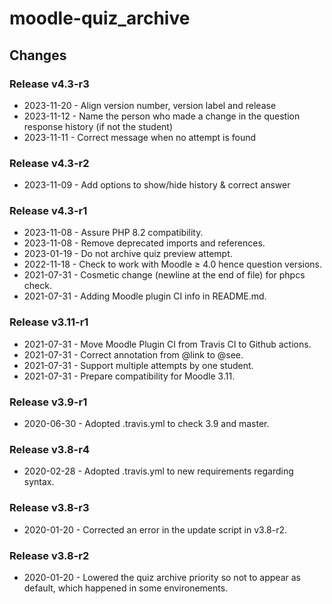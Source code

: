 moodle-quiz_archive
=========================

Changes
-------

### Release v4.3-r3

* 2023-11-20 - Align version number, version label and release
* 2023-11-12 - Name the person who made a change in the question response history (if not the student)
* 2023-11-11 - Correct message when no attempt is found

### Release v4.3-r2

* 2023-11-09 - Add options to show/hide history & correct answer

### Release v4.3-r1

* 2023-11-08 - Assure PHP 8.2 compatibility.
* 2023-11-08 - Remove deprecated imports and references.
* 2023-01-19 - Do not archive quiz preview attempt.
* 2022-11-18 - Check to work with Moodle ≥ 4.0 hence question versions.
* 2021-07-31 - Cosmetic change (newline at the end of file) for phpcs check.
* 2021-07-31 - Adding Moodle plugin CI info in README.md.

### Release v3.11-r1

* 2021-07-31 - Move Moodle Plugin CI from Travis CI to Github actions.
* 2021-07-31 - Correct annotation from @link to @see.
* 2021-07-31 - Support multiple attempts by one student.
* 2021-07-31 - Prepare compatibility for Moodle 3.11.

### Release v3.9-r1

* 2020-06-30 - Adopted .travis.yml to check 3.9 and master.

### Release v3.8-r4

* 2020-02-28 - Adopted .travis.yml to new requirements regarding syntax.

### Release v3.8-r3

* 2020-01-20 - Corrected an error in the update script in v3.8-r2.

### Release v3.8-r2

* 2020-01-20 - Lowered the quiz archive priority so not to appear as default, which happened in some environements.
